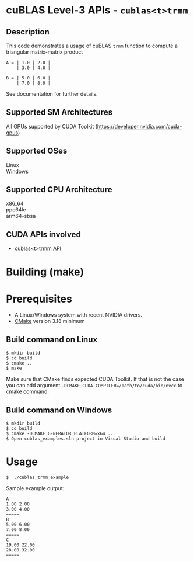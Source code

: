 # cuBLAS Level-3 APIs - `cublas<t>trmm`

## Description

This code demonstrates a usage of cuBLAS `trmm` function to compute a triangular matrix-matrix product

```
A = | 1.0 | 2.0 |
    | 3.0 | 4.0 |

B = | 5.0 | 6.0 |
    | 7.0 | 8.0 |
```

See documentation for further details.

## Supported SM Architectures

All GPUs supported by CUDA Toolkit (https://developer.nvidia.com/cuda-gpus)  

## Supported OSes

Linux  
Windows

## Supported CPU Architecture

x86_64  
ppc64le  
arm64-sbsa

## CUDA APIs involved
- [cublas\<t>trmm API](https://docs.nvidia.com/cuda/cublas/index.html#cublas-lt-t-gt-trmm)

# Building (make)

# Prerequisites
- A Linux/Windows system with recent NVIDIA drivers.
- [CMake](https://cmake.org/download) version 3.18 minimum

## Build command on Linux
```
$ mkdir build
$ cd build
$ cmake ..
$ make
```
Make sure that CMake finds expected CUDA Toolkit. If that is not the case you can add argument `-DCMAKE_CUDA_COMPILER=/path/to/cuda/bin/nvcc` to cmake command.

## Build command on Windows
```
$ mkdir build
$ cd build
$ cmake -DCMAKE_GENERATOR_PLATFORM=x64 ..
$ Open cublas_examples.sln project in Visual Studio and build
```

# Usage
```
$  ./cublas_trmm_example
```

Sample example output:

```
A
1.00 2.00 
3.00 4.00 
=====
B
5.00 6.00 
7.00 8.00 
=====
C
19.00 22.00 
28.00 32.00 
=====
```
